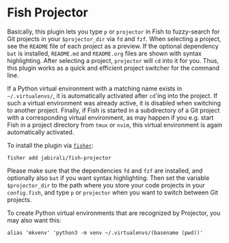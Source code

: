 # Fish Projector

Basically, this plugin lets you type `p` or `projector` in Fish to fuzzy-search for 
Git projects in your `$projector_dir` via `fd` and `fzf`. When selecting a project,
see the `README` file of each project as a preview. If the optional dependency `bat`
is installed, `README.md` and `README.org` files are shown with syntax highlighting.
After selecting a project, `projector` will `cd` into it for you. Thus, this plugin 
works as a quick and efficient project switcher for the command line.

If a Python virtual environment with a matching name exists in `~/.virtualenvs/`,
it is automatically activated after `cd`'ing into the project. If such a virtual 
environment was already active, it is disabled when switching to another project.
Finally, if Fish is started in a subdirectory of a Git project with a corresponding
virtual environment, as may happen if you e.g. start Fish in a project directory
from `tmux` or `nvim`, this virtual environment is again automatically activated.

To install the plugin via [`fisher`](https://github.com/jorgebucaran/fisher):

    fisher add jabirali/fish-projector

Please make sure that the dependencies `fd` and `fzf` are installed, and optionally
also `bat` if you want syntax highlighting. Then set the variable `$projector_dir`
to the path where you store your code projects in your `config.fish`, and type `p`
or `projector` when you want to switch between Git projects. 

To create Python virtual environments that are recognized by Projector,
you may also want this:

	alias 'mkvenv' 'python3 -m venv ~/.virtualenvs/(basename (pwd))'
